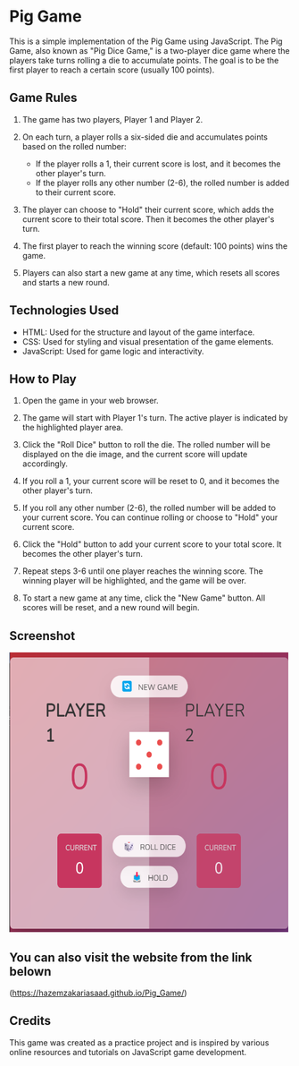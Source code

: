 # Pig Game

This is a simple implementation of the Pig Game using JavaScript. The Pig Game, also known as "Pig Dice Game," is a two-player dice game where the players take turns rolling a die to accumulate points. The goal is to be the first player to reach a certain score (usually 100 points).

## Game Rules

1. The game has two players, Player 1 and Player 2.

2. On each turn, a player rolls a six-sided die and accumulates points based on the rolled number:
   - If the player rolls a 1, their current score is lost, and it becomes the other player's turn.
   - If the player rolls any other number (2-6), the rolled number is added to their current score.

3. The player can choose to "Hold" their current score, which adds the current score to their total score. Then it becomes the other player's turn.

4. The first player to reach the winning score (default: 100 points) wins the game.

5. Players can also start a new game at any time, which resets all scores and starts a new round.

## Technologies Used

- HTML: Used for the structure and layout of the game interface.
- CSS: Used for styling and visual presentation of the game elements.
- JavaScript: Used for game logic and interactivity.

## How to Play

1. Open the game in your web browser.

2. The game will start with Player 1's turn. The active player is indicated by the highlighted player area.

3. Click the "Roll Dice" button to roll the die. The rolled number will be displayed on the die image, and the current score will update accordingly.

4. If you roll a 1, your current score will be reset to 0, and it becomes the other player's turn.

5. If you roll any other number (2-6), the rolled number will be added to your current score. You can continue rolling or choose to "Hold" your current score.

6. Click the "Hold" button to add your current score to your total score. It becomes the other player's turn.

7. Repeat steps 3-6 until one player reaches the winning score. The winning player will be highlighted, and the game will be over.

8. To start a new game at any time, click the "New Game" button. All scores will be reset, and a new round will begin.

## Screenshot
<p>
    <img src="https://github.com/hazemzakariasaad/Pig_Game/blob/main/pigGame.png " alt="pigGame.png" width=500 height="500">
</p>

## You can also visit the website from the link belown 

(https://hazemzakariasaad.github.io/Pig_Game/)


## Credits

This game was created as a practice project and is inspired by various online resources and tutorials on JavaScript game development.
